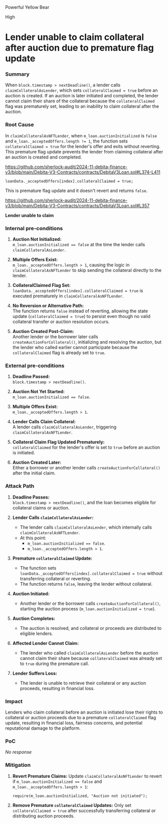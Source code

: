 Powerful Yellow Bear

High

# Lender unable to claim collateral after auction due to premature flag update

### Summary

When `block.timestamp > nextDeadline()`, a lender calls `claimCollateralAsLender`, which sets `collateralClaimed = true` before an auction is created. If an auction is later initiated and completed, the lender cannot claim their share of the collateral because the `collateralClaimed` flag was prematurely set, leading to an inability to claim collateral after the auction.

### Root Cause

In `claimCollateralAsNFTLender`, when `m_loan.auctionInitialized` is `false` and `m_loan._acceptedOffers.length != 1`, the function sets `collateralClaimed = true` for the lender's offer and exits without reverting. This premature flag update prevents the lender from claiming collateral after an auction is created and completed.

https://github.com/sherlock-audit/2024-11-debita-finance-v3/blob/main/Debita-V3-Contracts/contracts/DebitaV3Loan.sol#L374-L411

```solidity
loanData._acceptedOffers[index].collateralClaimed = true;
```
This is premature flag update and it doesn't revert and returns `false`.

https://github.com/sherlock-audit/2024-11-debita-finance-v3/blob/main/Debita-V3-Contracts/contracts/DebitaV3Loan.sol#L357

**Lender unable to claim**

### Internal pre-conditions

1. **Auction Not Initialized:**  
   `m_loan.auctionInitialized == false` at the time the lender calls `claimCollateralAsLender`.

2. **Multiple Offers Exist:**  
   `m_loan._acceptedOffers.length > 1`, causing the logic in `claimCollateralAsNFTLender` to skip sending the collateral directly to the lender.

3. **CollateralClaimed Flag Set:**  
   `loanData._acceptedOffers[index].collateralClaimed = true` is executed prematurely in `claimCollateralAsNFTLender`.

4. **No Reversion or Alternative Path:**  
   The function returns `false` instead of reverting, allowing the state update (`collateralClaimed = true`) to persist even though no valid collateral transfer or auction resolution occurs. 

5. **Auction Created Post-Claim:**  
   Another lender or the borrower later calls `createAuctionForCollateral()`, initializing and resolving the auction, but the lender who called earlier cannot participate because the `collateralClaimed` flag is already set to `true`.

### External pre-conditions

1. **Deadline Passed:**  
   `block.timestamp > nextDeadline()`.

2. **Auction Not Yet Started:**  
   `m_loan.auctionInitialized == false`.

3. **Multiple Offers Exist:**  
   `m_loan._acceptedOffers.length > 1`.

4. **Lender Calls Claim Collateral:**  
   A lender calls `claimCollateralAsLender`, triggering `claimCollateralAsNFTLender`.  

5. **Collateral Claim Flag Updated Prematurely:**  
   `collateralClaimed` for the lender's offer is set to `true` before an auction is initiated.  

6. **Auction Created Later:**  
   Either a borrower or another lender calls `createAuctionForCollateral()` after the initial claim.

### Attack Path

1. **Deadline Passes:**  
   `block.timestamp > nextDeadline()`, and the loan becomes eligible for collateral claims or auction.

2. **Lender Calls `claimCollateralAsLender`:**  
   - The lender calls `claimCollateralAsLender`, which internally calls `claimCollateralAsNFTLender`.
   - At this point:
     - `m_loan.auctionInitialized == false`.
     - `m_loan._acceptedOffers.length > 1`.

3. **Premature `collateralClaimed` Update:**  
   - The function sets `loanData._acceptedOffers[index].collateralClaimed = true` without transferring collateral or reverting.
   - The function returns `false`, leaving the lender without collateral.

4. **Auction Initiated:**  
   - Another lender or the borrower calls `createAuctionForCollateral()`, starting the auction process (`m_loan.auctionInitialized = true`).

5. **Auction Completes:**  
   - The auction is resolved, and collateral or proceeds are distributed to eligible lenders.

6. **Affected Lender Cannot Claim:**  
   - The lender who called `claimCollateralAsLender` before the auction cannot claim their share because `collateralClaimed` was already set to `true` during the premature call.

7. **Lender Suffers Loss:**  
   - The lender is unable to retrieve their collateral or any auction proceeds, resulting in financial loss.

### Impact

Lenders who claim collateral before an auction is initiated lose their rights to collateral or auction proceeds due to a premature `collateralClaimed` flag update, resulting in financial loss, fairness concerns, and potential reputational damage to the platform.

### PoC

_No response_

### Mitigation

1. **Revert Premature Claims:**
   Update `claimCollateralAsNFTLender` to revert if `m_loan.auctionInitialized == false` and `m_loan._acceptedOffers.length > 1`:
   ```solidity
   require(m_loan.auctionInitialized, "Auction not initiated");
   ```
2. **Remove Premature `collateralClaimed` Updates:**
   Only set `collateralClaimed = true` after successfully transferring collateral or distributing auction proceeds.